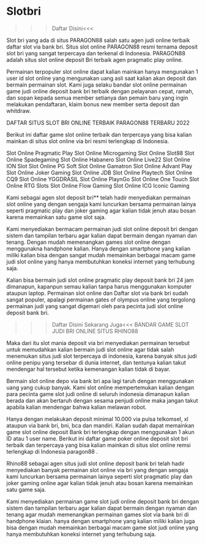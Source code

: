 # Slotbri
>>>Daftar Disini<<<

Slot bri yang ada di situs PARAGON88 salah satu agen judi online terbaik daftar slot via bank bri. Situs slot online PARAGON88 resmi ternama deposit slot bri yang sangat terpercaya dan terkenal di Indonesia. PARAGON88 adalah situs slot online deposit Bri terbaik agen pragmatic play online.

Permainan terpopuler slot online dapat kalian mainkan hanya mengunakan 1 user id slot online yang mengunakan uang asli saat kalian akan deposit dan bermain permainan slot. Kami juga selaku bandar slot online permainan game judi online deposit bank bri terbaik dengan pelayanan cepat, ramah, dan sopan kepada semua member setianya dan pemain baru yang ingin melakukan pendaftaran, klaim bonus new member serta deposit dan whitdraw.

DAFTAR SITUS SLOT BRI ONLINE TERBAIK PARAGON88 TERBARU 2022

Berikut ini daftar game slot online terbaik dan terpercaya yang bisa kalian mainkan di situs slot online via bri resmi terlengkap di Indonesia.

Slot Online Pragmatic Play Slot Online Microgaming Slot Online Slot88 Slot Online Spadegaming Slot Online Habanero Slot Online Live22 Slot Online ION Slot Slot Online PG Soft Slot Online Gamatron Slot Online Advant Play Slot Online Joker Gaming Slot Online JDB Slot Online Playtech Slot Online CQ9 Slot Online YGGDRASIL Slot Online PlaynGo Slot Online One Touch Slot Online RTG Slots Slot Online Flow Gaming Slot Online ICG Iconic Gaming

Kami sebagai agen slot deposit bri** telah hadir menyediakan permainan slot online yang dengan sengaja kami luncurkan bersama permainan lainya seperti pragmatic play dan joker gaming agar kalian tidak jenuh atau bosan karena memainkan satu game slot saja.

Kami menyediakan bermacam permainan judi slot online deposit bri dengan sistem dan tampilan terbaru agar kalian dapat bermain dengan nyaman dan tenang. Dengan mudah memenangkan games slot online dengan menggunakna handphone kalian. Hanya dengan smartphone yang kalian miliki kalian bisa dengan sangat mudah memainkan berbagai macam game judi slot online yang hanya membutuhkan koneksi internet yang terhubung saja.

Kalian bisa bermain judi slot online pragmatic play deposit bank bri 24 jam dimanapun, kapanpun semau kalian tanpa harus menggunakan komputer ataupun laptop. Permainan slot online dan Daftar slot via bank bri sudah sangat populer, apalagi permainan gates of olympus online yang tergolong permainan judi yang sangat digemari oleh para pecinta judi slot online deposit bank bri.

>>>Daftar Disini Sekarang Juga<<<
BANDAR GAME SLOT JUDI BRI ONLINE SITUS RHINO88

Maka dari itu slot mania deposit via bri menyediakan permainan tersebut untuk memudahkan kalian bermain judi slot online agar tidak salah menemukan situs judi slot terpercaya di indonesia, karena banyak situs judi online penipu yang tersebar di dunia internet, dan tentunya kalian takut mendengar hal tersebut ketika kemenangan kalian tidak di bayar.

Bermain slot online depo via bank bri apa lagi taruh dengan menggunakan uang yang cukup banyak. Kami slot online mempertemukan kalian dengan para pecinta game slot judi online di seluruh indonesia dimanapun kalian berada dan akan bertaruh dengan sesama penjudi online maka jangan takut apabila kalian mendengar bahwa kalian melawan robot.

Hanya dengan melakukan deposit minimal 10.000 via pulsa telkomsel, xl ataupun via bank bri, bni, bca dan mandiri. Kalian sudah dapat memainkan game slot online deposit Bank bri terlengkap dengan menggunakan 1 akun ID atau 1 user name. Berikut ini daftar game poker online deposit slot bri terbaik dan terpercaya yang bisa kalian mainkan di situs slot online remsi terlengkap di Indonesia paragon88 .

Rhino88 sebagai agen situs judi slot online deposit bank bri telah hadir menyediakan banyak permainan slot online via bri yang dengan sengaja kami luncurkan bersama permainan lainya seperti slot pragmatic play dan joker gaming online agar kalian tidak jenuh atau bosan karena memainkan satu game saja.

Kami menyediakan permainan game slot judi online deposit bank bri dengan sistem dan tampilan terbaru agar kalian dapat bermain dengan nyaman dan tenang agar mudah memenangkan permainan games slot via bank bri di handphone klaian. hanya dengan smartphone yang kalian miliki kalian juga bisa dengan mudah memainkan berbagai macam game slot judi online yang hanya membutuhkan koneksi internet yang terhubung saja.
